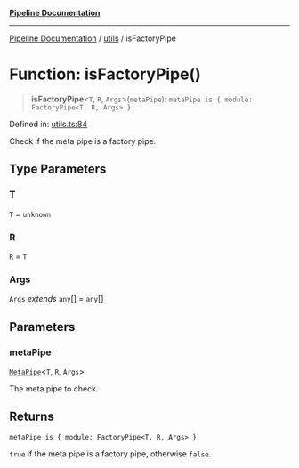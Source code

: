 [**Pipeline Documentation**](../../README.md)

***

[Pipeline Documentation](../../README.md) / [utils](../README.md) / isFactoryPipe

# Function: isFactoryPipe()

> **isFactoryPipe**\<`T`, `R`, `Args`\>(`metaPipe`): `metaPipe is { module: FactoryPipe<T, R, Args> }`

Defined in: [utils.ts:84](https://github.com/stonemjs/pipeline/blob/4373463e5220be8ed997c5e4b7e1c704715db014/src/utils.ts#L84)

Check if the meta pipe is a factory pipe.

## Type Parameters

### T

`T` = `unknown`

### R

`R` = `T`

### Args

`Args` *extends* `any`[] = `any`[]

## Parameters

### metaPipe

[`MetaPipe`](../../declarations/interfaces/MetaPipe.md)\<`T`, `R`, `Args`\>

The meta pipe to check.

## Returns

`metaPipe is { module: FactoryPipe<T, R, Args> }`

`true` if the meta pipe is a factory pipe, otherwise `false`.
